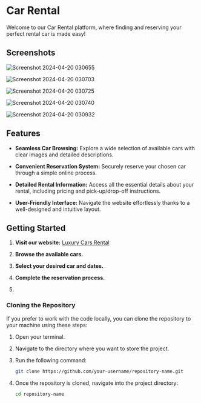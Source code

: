 # Car Rental 

Welcome to our Car Rental platform, where finding and reserving your perfect rental car is made easy!

## Screenshots

![Screenshot 2024-04-20 030655](https://github.com/CocoShesh/Car-Rental-App/assets/110368170/2a643ac5-0fef-41c0-ab77-87388e11ea5f)
   
![Screenshot 2024-04-20 030703](https://github.com/CocoShesh/Car-Rental-App/assets/110368170/792125ed-de78-4862-b35d-869e0075def6)
  
![Screenshot 2024-04-20 030725](https://github.com/CocoShesh/Car-Rental-App/assets/110368170/244998ec-f811-4e77-85aa-24289ee88d4f)
  
![Screenshot 2024-04-20 030740](https://github.com/CocoShesh/Car-Rental-App/assets/110368170/3ad99b76-9068-40fd-9088-ab32a92867c5)
  
![Screenshot 2024-04-20 030932](https://github.com/CocoShesh/Car-Rental-App/assets/110368170/93f0becd-3d80-4e34-a690-3a4c31d2efee)
  
## Features

- **Seamless Car Browsing:** Explore a wide selection of available cars with clear images and detailed descriptions.
  
- **Convenient Reservation System:** Securely reserve your chosen car through a simple online process.
  
- **Detailed Rental Information:** Access all the essential details about your rental, including pricing and pick-up/drop-off instructions.
  
- **User-Friendly Interface:** Navigate the website effortlessly thanks to a well-designed and intuitive layout.


## Getting Started

1. **Visit our website:** [Luxury Cars Rental](https://luxury-cars-rental.netlify.app/)
   
2. **Browse the available cars.**
   
3. **Select your desired car and dates.**
   
4. **Complete the reservation process.**
5. 

### Cloning the Repository

If you prefer to work with the code locally, you can clone the repository to your machine using these steps:

1. Open your terminal.

2. Navigate to the directory where you want to store the project.

3. Run the following command:

   ```bash
   git clone https://github.com/your-username/repository-name.git

4. Once the repository is cloned, navigate into the project directory:
   ```bash
   cd repository-name
